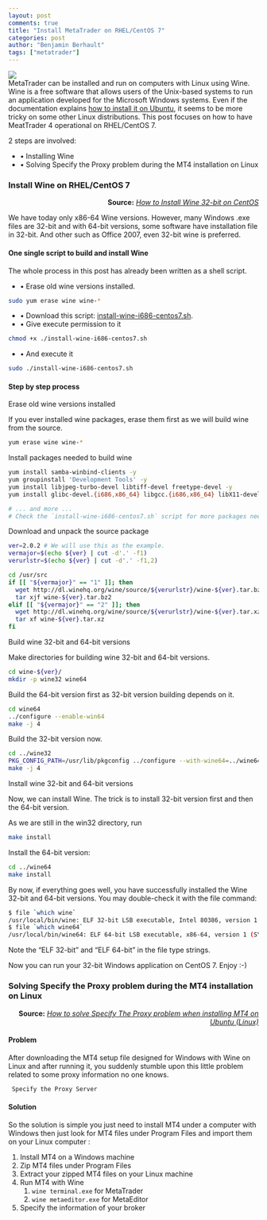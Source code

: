 ```yaml
---
layout: post
comments: true
title: "Install MetaTrader on RHEL/CentOS 7"
categories: post
author: "Benjamin Berhault"
tags: ["metatrader"]
---
```



<div class="row">
  <div class="col grid s12 m6 l3">
    <img src="{{ '/images/metatrader4.png' | relative_url }}" class="responsive-img">
  </div>
  <div class="col grid s12 m6 l9 ">
    MetaTrader can be installed and run on computers with Linux using Wine. Wine is a free software that allows users of the Unix-based systems to run an application developed for the Microsoft Windows systems. Even if the documentation explains <a href="https://www.metatrader4.com/en/trading-platform/help/userguide/install_linux">how to install it on Ubuntu</a>, it seems to be more tricky on some other Linux distributions. This post focuses on how to have MeatTrader 4 operational on RHEL/CentOS 7.
  </div>
</div>

2 steps are involved: 
* &bull; Installing Wine
* &bull; Solving Specify the Proxy problem during the MT4 installation on Linux


### Install Wine on RHEL/CentOS 7

<p style="text-align: right"><b>Source:</b> <i><a href="https://www.systutorials.com/239913/install-32-bit-wine-1-8-centos-7/">How to Install Wine 32-bit on CentOS</a></i></p>

We have today only x86-64 Wine versions. However, many Windows .exe files are 32-bit and with 64-bit versions, some software have installation file in 32-bit. And other such as Office 2007, even 32-bit wine is preferred.

#### One single script to build and install Wine

The whole process in this post has already been written as a shell script.
* &bull; Erase old wine versions installed.
```bash
sudo yum erase wine wine-*
```

* &bull; Download this script: <a href="{{ site.url }}/scripts/install-wine-i686-centos7.sh">install-wine-i686-centos7.sh</a>.
* &bull; Give execute permission to it
```bash
chmod +x ./install-wine-i686-centos7.sh
```

* &bull; And execute it
```bash
sudo ./install-wine-i686-centos7.sh
```

#### Step by step process

Erase old wine versions installed

If you ever installed wine packages, erase them first as we will build wine from the source.

```bash
yum erase wine wine-*
```

Install packages needed to build wine

```bash
yum install samba-winbind-clients -y
yum groupinstall 'Development Tools' -y
yum install libjpeg-turbo-devel libtiff-devel freetype-devel -y
yum install glibc-devel.{i686,x86_64} libgcc.{i686,x86_64} libX11-devel.{i686,x86_64} freetype-devel.{i686,x86_64} gnutls-devel.{i686,x86_64} libxml2-devel.{i686,x86_64} libjpeg-turbo-devel.{i686,x86_64} libpng-devel.{i686,x86_64} libXrender-devel.{i686,x86_64} alsa-lib-devel.{i686,x86_64} -y 

# ... and more ...
# Check the `install-wine-i686-centos7.sh` script for more packages needed.
```

Download and unpack the source package

```bash
ver=2.0.2 # We will use this as the example. 
vermajor=$(echo ${ver} | cut -d'.' -f1)
verurlstr=$(echo ${ver} | cut -d'.' -f1,2)

cd /usr/src
if [[ "${vermajor}" == "1" ]]; then
  wget http://dl.winehq.org/wine/source/${verurlstr}/wine-${ver}.tar.bz2 -O wine-${ver}.tar.bz2
  tar xjf wine-${ver}.tar.bz2
elif [[ "${vermajor}" == "2" ]]; then
  wget http://dl.winehq.org/wine/source/${verurlstr}/wine-${ver}.tar.xz -O wine-${ver}.tar.xz
  tar xf wine-${ver}.tar.xz
fi
```

Build wine 32-bit and 64-bit versions

Make directories for building wine 32-bit and 64-bit versions.

```bash
cd wine-${ver}/
mkdir -p wine32 wine64
```

Build the 64-bit version first as 32-bit version building depends on it.

```bash
cd wine64
../configure --enable-win64
make -j 4
```

Build the 32-bit version now.

```bash
cd ../wine32
PKG_CONFIG_PATH=/usr/lib/pkgconfig ../configure --with-wine64=../wine64
make -j 4
```

Install wine 32-bit and 64-bit versions

Now, we can install Wine. The trick is to install 32-bit version first and then the 64-bit version.

As we are still in the win32 directory, run

```bash
make install
```

Install the 64-bit version:

```bash
cd ../wine64
make install
```

By now, if everything goes well, you have successfully installed the Wine 32-bit and 64-bit versions. You may double-check it with the file command:

```bash
$ file `which wine`
/usr/local/bin/wine: ELF 32-bit LSB executable, Intel 80386, version 1 (SYSV), dynamically linked (uses shared libs), for GNU/Linux 2.6.32, BuildID[sha1]=a83b9f0916e6c0d5427e2c38a172c93bd8023d98, not stripped
$ file `which wine64`
/usr/local/bin/wine64: ELF 64-bit LSB executable, x86-64, version 1 (SYSV), dynamically linked (uses shared libs), for GNU/Linux 2.6.32, BuildID[sha1]=4d8e8468402bc63bd2a72c59c57fcad332235d41, not stripped
```

Note the “ELF 32-bit” and “ELF 64-bit” in the file type strings.

Now you can run your 32-bit Windows application on CentOS 7. Enjoy :-)

### Solving Specify the Proxy problem during the MT4 installation on Linux

<p style="text-align: right"><b>Source:</b> <i><a href="https://www.techiediaries.com/trading/how-to-solve-specify-the-proxy-problem-when-installing-mt4-under-ubuntu-linux/">How to solve Specify The Proxy problem when installing MT4 on Ubuntu (Linux)</a></i></p>

#### Problem

After downloading the MT4 setup file designed for Windows with Wine on Linux and after running it, you suddenly stumble upon this little problem related to some proxy information no one knows.

```bash
 Specify the Proxy Server
```

#### Solution

So the solution is simple you just need to install MT4 under a computer with Windows then just look for MT4 files under Program Files and import them on your Linux computer :

<ol>
  <li>Install MT4 on a Windows machine</li>
  <li>Zip MT4 files under Program Files</li>
  <li>Extract your zipped MT4 files on your Linux machine</li>
  <li>Run MT4 with Wine
      <ol>
        <li><code>wine terminal.exe</code> for MetaTrader</li>
        <li><code>wine metaeditor.exe</code> for MetaEditor</li>
      </ol>
  </li>
  <li>Specify the information of your broker</li>

</ol>


